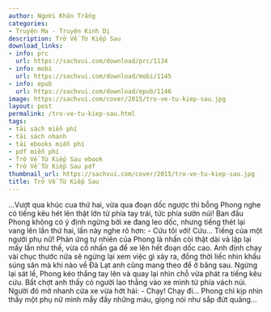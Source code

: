 ```yaml
---
author: Người Khăn Trắng
categories:
- Truyện Ma - Truyện Kinh Dị
description: Trở Về Từ Kiếp Sau
download_links:
- info: prc
  url: https://sachvui.com/download/prc/1134
- info: mobi
  url: https://sachvui.com/download/mobi/1145
- info: epub
  url: https://sachvui.com/download/epub/1146
image: https://sachvui.com/cover/2015/tro-ve-tu-kiep-sau.jpg
layout: post
permalink: /tro-ve-tu-kiep-sau.html
tags:
- tải sách miễn phí
- tải sách nhanh
- tải ebooks miễn phí
- pdf miễn phí
- Trở Về Từ Kiếp Sau ebook
- Trở Về Từ Kiếp Sau pdf
thumbnail_url: https://sachvui.com/cover/2015/tro-ve-tu-kiep-sau.jpg
title: Trở Về Từ Kiếp Sau
---
```


 <div class="item-desc text-justify"> ...Vượt qua khúc cua thứ hai, vừa qua đoạn dốc ngược thì bỗng Phong nghe có tiếng kêu hét lên thật lớn từ phía tay trái, tức phía sườn núi! Ban đầu Phong không có ý định ngừng bởi xe đang leo dốc, nhưng tiếng thét lại vang lên lần thứ hai, lần này nghe rõ hơn: - Cứu tôi với! Cứu… Tiếng của một người phụ nữ! Phản ứng tự nhiên của Phong là nhấn còi thật dài và lặp lại mấy lần như thế, vừa cố nhấn ga để xe lên hết đoạn dốc cao. Anh định chạy vài chục thước nữa sẽ ngừng lại xem việc gì xảy ra, đồng thời liếc nhìn khẩu súng săn mà khi nào về Đà Lạt anh cũng mang theo để ở băng sau. Ngừng lại sát lề, Phong kéo thắng tay lên và quay lại nhìn chỗ vừa phát ra tiếng kêu cứu. Bất chợt anh thấy có người lao thẳng vào xe mình từ phía vách núi. Người đó mở nhanh cửa xe vừa hớt hải: - Chạy! Chạy đi... Phong chỉ kịp nhìn thấy một phụ nữ mình mẩy đầy những máu, giọng nói như sắp đứt quãng... </div>